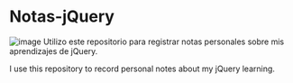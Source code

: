 # Notas-jQuery
![image](https://user-images.githubusercontent.com/100545487/167493159-76d21c2e-4a2f-45c7-a0f1-d1b52a4188ef.png)
Utilizo este repositorio para registrar notas personales sobre mis aprendizajes de jQuery.

I use this repository to record personal notes about my jQuery learning.
